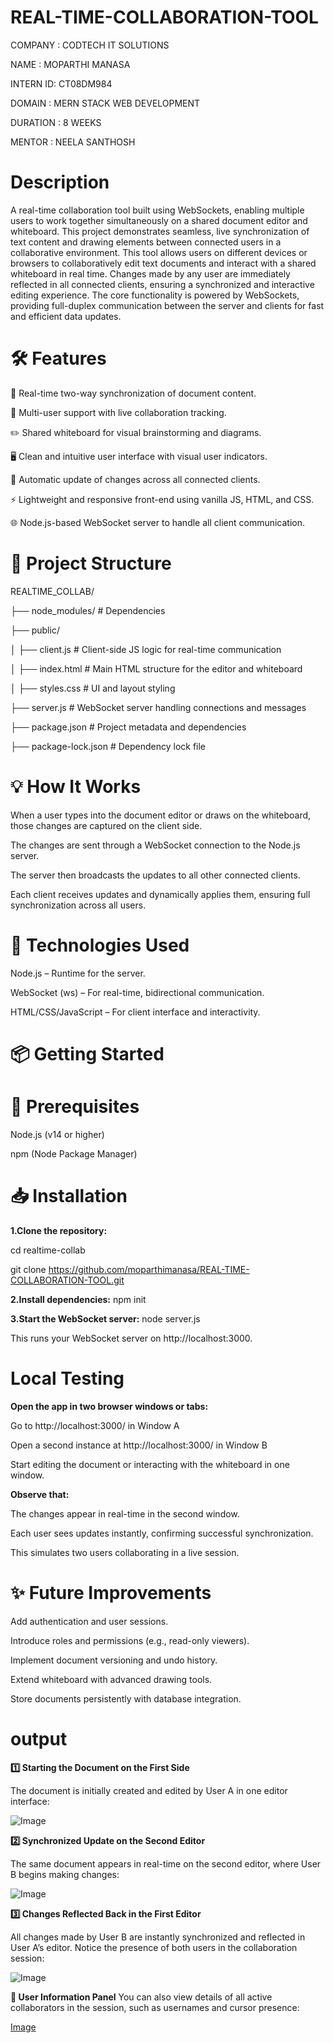 # REAL-TIME-COLLABORATION-TOOL

COMPANY  : CODTECH IT SOLUTIONS

NAME     : MOPARTHI MANASA

INTERN ID: CT08DM984

DOMAIN   : MERN STACK WEB DEVELOPMENT

DURATION : 8 WEEKS

MENTOR   : NEELA SANTHOSH

# Description

A real-time collaboration tool built using WebSockets, enabling multiple users to work together simultaneously on a shared document editor and whiteboard. This project demonstrates seamless, live synchronization of text content and drawing elements between connected users in a collaborative environment.
This tool allows users on different devices or browsers to collaboratively edit text documents and interact with a shared whiteboard in real time. Changes made by any user are immediately reflected in all connected clients, ensuring a synchronized and interactive editing experience.
The core functionality is powered by WebSockets, providing full-duplex communication between the server and clients for fast and efficient data updates.

# 🛠️ Features
🔁 Real-time two-way synchronization of document content.

👥 Multi-user support with live collaboration tracking.

✏️ Shared whiteboard for visual brainstorming and diagrams.

🖥️ Clean and intuitive user interface with visual user indicators.

🔔 Automatic update of changes across all connected clients.

⚡ Lightweight and responsive front-end using vanilla JS, HTML, and CSS.

🌐 Node.js-based WebSocket server to handle all client communication.

# 📂 Project Structure

REALTIME_COLLAB/

├── node_modules/          # Dependencies

├── public/

│   ├── client.js          # Client-side JS logic for real-time communication

│   ├── index.html         # Main HTML structure for the editor and whiteboard

│   ├── styles.css         # UI and layout styling

├── server.js              # WebSocket server handling connections and messages

├── package.json           # Project metadata and dependencies

├── package-lock.json      # Dependency lock file


# 💡 How It Works

When a user types into the document editor or draws on the whiteboard, those changes are captured on the client side.

The changes are sent through a WebSocket connection to the Node.js server.

The server then broadcasts the updates to all other connected clients.

Each client receives updates and dynamically applies them, ensuring full synchronization across all users.

# 📌 Technologies Used

Node.js – Runtime for the server.

WebSocket (ws) – For real-time, bidirectional communication.

HTML/CSS/JavaScript – For client interface and interactivity.

# 📦 Getting Started

# 🔧 Prerequisites

Node.js (v14 or higher)

npm (Node Package Manager)

# 📥 Installation

**1.Clone the repository:**

cd realtime-collab

git clone https://github.com/moparthimanasa/REAL-TIME-COLLABORATION-TOOL.git

**2.Install dependencies:**
npm init

**3.Start the WebSocket server:**
node server.js

This runs your WebSocket server on http://localhost:3000.

# Local Testing

**Open the app in two browser windows or tabs:**

Go to http://localhost:3000/ in Window A

Open a second instance at http://localhost:3000/ in Window B

Start editing the document or interacting with the whiteboard in one window.

**Observe that:**

The changes appear in real-time in the second window.

Each user sees updates instantly, confirming successful synchronization.

This simulates two users collaborating in a live session.

# ✨ Future Improvements

Add authentication and user sessions.

Introduce roles and permissions (e.g., read-only viewers).

Implement document versioning and undo history.

Extend whiteboard with advanced drawing tools.

Store documents persistently with database integration.



# output

**1️⃣ Starting the Document on the First Side**

The document is initially created and edited by User A in one editor interface:

![Image](https://github.com/user-attachments/assets/6ed8ad76-ba1a-400e-a043-1a5992c15f9e)

**2️⃣ Synchronized Update on the Second Editor**

The same document appears in real-time on the second editor, where User B begins making changes:


![Image](https://github.com/user-attachments/assets/5f056e3e-d670-417e-bb36-ef401a71c7af)

**3️⃣ Changes Reflected Back in the First Editor**

All changes made by User B are instantly synchronized and reflected in User A’s editor. Notice the presence of both users in the collaboration session:

![Image](https://github.com/user-attachments/assets/6c2222df-a649-4afb-8b44-93679a2a54e9)

**👥 User Information Panel**
You can also view details of all active collaborators in the session, such as usernames and cursor presence:

[Image](https://github.com/user-attachments/assets/670cf2f3-690b-41b9-bc4a-8167ae3c1cbb)
